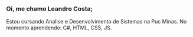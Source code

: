 ### Oi, me chamo Leandro Costa;

Estou cursando Analise e Desenvolvimento de Sistemas na Puc Minas.
No momento aprendendo:
C#, HTML, CSS, JS.
